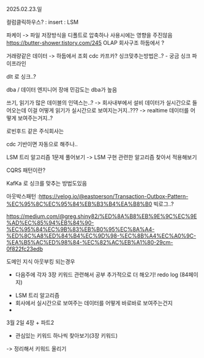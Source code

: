 
2025.02.23.일

컬럼클릭하우스?
: insert 
: LSM 

파케이 -> 파일 저장방식을 디폴트로 압축하나 사용시에는 영향을 주진않음 
https://butter-shower.tistory.com/245
OLAP 회사구조 
하둡에서 ? 

거래량같은 데이터 -> 하둡에서 조회 
cdc 카프카? 
싱크맞추는방법은..? - 궁금
싱크 파이프라인 

dlt 로 싱크..?

dba / 데이터 엔지니어 
장애 민감도는 dba가 높음 

쓰기, 읽기가 많은 데이블의 인덱스는..? 
-> 회사내부에서 설비 데이터가 실시간으로 들어오는데 이걸 어떻게 읽기가 실시간으로 보여지는거지..??? 
-> realtime 데이터를 어떻게 보여주는거지..? 

로빈후드 같은 주식회사는 

cdc 기반이면 자동으로 해주나.. 

LSM 트리 알고리즘 1문제 풀어보기
-> LSM 구현 관련한 알고리즘 찾아서 적용해보기

CQRS 패턴이란?

KafKa 로 싱크를 맞추는 방법도있음 

아웃박스패턴
:https://velog.io/@eastperson/Transaction-Outbox-Pattern-%EC%95%8C%EC%95%84%EB%B3%B4%EA%B8%B0
빅로그..? 

https://medium.com/@greg.shiny82/%ED%8A%B8%EB%9E%9C%EC%9E%AD%EC%85%94%EB%84%90-%EC%95%84%EC%9B%83%EB%B0%95%EC%8A%A4-%ED%8C%A8%ED%84%B4%EC%9D%98-%EC%8B%A4%EC%A0%9C-%EA%B5%AC%ED%98%84-%EC%82%AC%EB%A1%80-29cm-0f822fc23edb

도메인 지식 
아웃부킹 되는경우 

* 다음주에 각자 3장 키워드 관련해서 공부 추가적으로 더 해오기! 
redo log (84페이지) 
- LSM 트리 알고리즘 
- 회사에서 실시간으로 보여주는 데이터를 어떻게 바로바로 보여주는건지 
- 

3월 2일
4장 + 파트2 
- 관심있는 키워드 하나씩 찾아보기(3장 키워드) 

-> 정리해서 키워드 올리기

